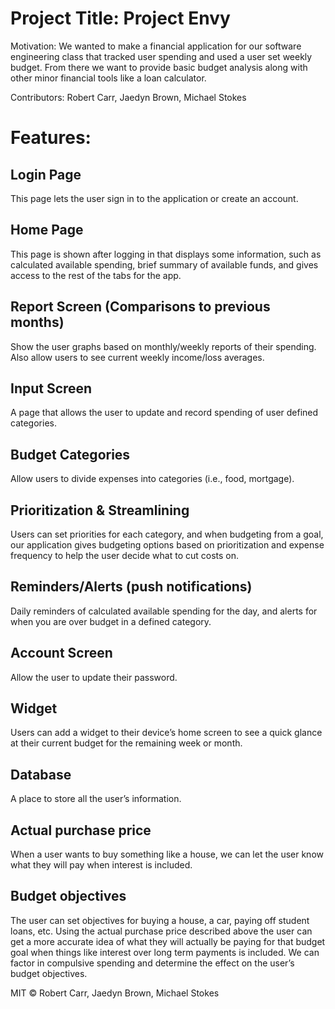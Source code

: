 # Project Title: Project Envy

Motivation: We wanted to make a financial application for our software engineering class that tracked user spending and used a user set weekly budget. From there we want to provide basic budget analysis along with other minor financial tools like a loan calculator. 

Contributors: Robert Carr, Jaedyn Brown, Michael Stokes

# Features:
## Login Page
This page lets the user sign in to the application or create an account.

## Home Page
This page is shown after logging in that displays some information, such as calculated available spending, brief summary of available funds, and gives access to the rest of the tabs for the app.

## Report Screen (Comparisons to previous months)
Show the user graphs based on monthly/weekly reports of their spending. Also allow users to see current weekly income/loss averages.

## Input Screen
A page that allows the user to update and record spending of user defined categories.

## Budget Categories
Allow users to divide expenses into categories (i.e., food, mortgage).

## Prioritization & Streamlining
Users can set priorities for each category, and when budgeting from a goal, our application gives budgeting options based on prioritization and expense frequency to help the user decide what to cut costs on. 

## Reminders/Alerts (push notifications)
Daily reminders of calculated available spending for the day, and alerts for when you are over budget in a defined category.

## Account Screen
Allow the user to update their password.

## Widget
Users can add a widget to their device’s home screen to see a quick glance at their current budget for the remaining week or month.

## Database
A place to store all the user’s information.

## Actual purchase price
When a user wants to buy something like a house, we can let the user know what they will pay when interest is included.

## Budget objectives
The user can set objectives for buying a house, a car, paying off student loans, etc. Using the actual purchase price described above the user can get a more accurate idea of what they will actually be paying for that budget goal when things like interest over long term payments is included. We can factor in compulsive spending and determine the effect on the user’s budget objectives.

MIT © Robert Carr, Jaedyn Brown, Michael Stokes

